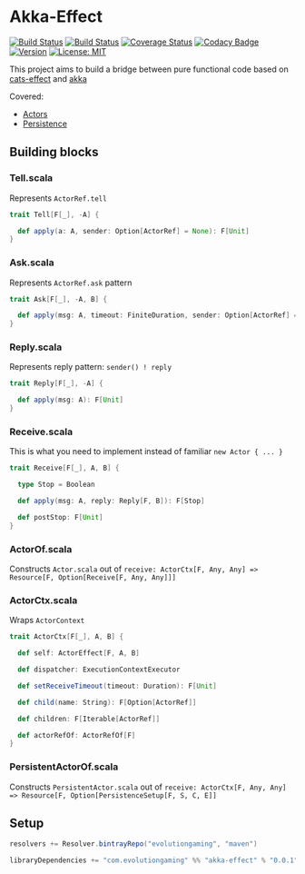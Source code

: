 # Akka-Effect
[![Build Status](https://github.com/evolution-gaming/akka-effect/workflows/CI/badge.svg)](https://github.com/evolution-gaming/akka-effect/actions?query=workflow%3ACI) 
[![Build Status](https://travis-ci.org/evolution-gaming/akka-effect.svg)](https://travis-ci.org/evolution-gaming/akka-effect)
[![Coverage Status](https://coveralls.io/repos/evolution-gaming/akka-effect/badge.svg)](https://coveralls.io/r/evolution-gaming/akka-effect)
[![Codacy Badge](https://api.codacy.com/project/badge/Grade/bd019acfc1f04f7aae90beee7e59e15d)](https://www.codacy.com/app/evolution-gaming/akka-effect?utm_source=github.com&amp;utm_medium=referral&amp;utm_content=evolution-gaming/akka-effect&amp;utm_campaign=Badge_Grade)
[![Version](https://api.bintray.com/packages/evolutiongaming/maven/akka-effect/images/download.svg)](https://bintray.com/evolutiongaming/maven/akka-effect/_latestVersion)
[![License: MIT](https://img.shields.io/badge/License-MIT-yellowgreen.svg)](https://opensource.org/licenses/MIT)

This project aims to build a bridge between pure functional code based on [cats-effect](https://typelevel.org/cats-effect) and [akka](https://akka.io)

Covered:
* [Actors](https://doc.akka.io/docs/akka/current/actors.html)
* [Persistence](https://doc.akka.io/docs/akka/current/persistence.html)

## Building blocks 

### Tell.scala

Represents `ActorRef.tell`

```scala
trait Tell[F[_], -A] {

  def apply(a: A, sender: Option[ActorRef] = None): F[Unit]
}
```


### Ask.scala

Represents `ActorRef.ask` pattern

```scala
trait Ask[F[_], -A, B] {

  def apply(msg: A, timeout: FiniteDuration, sender: Option[ActorRef] = None): F[B]
}
```


### Reply.scala

Represents reply pattern: `sender() ! reply`

```scala
trait Reply[F[_], -A] {

  def apply(msg: A): F[Unit]
}
```


### Receive.scala

This is what you need to implement instead of familiar `new Actor { ... }`  

```scala
trait Receive[F[_], A, B] {

  type Stop = Boolean

  def apply(msg: A, reply: Reply[F, B]): F[Stop]

  def postStop: F[Unit]
}
```


### ActorOf.scala

Constructs `Actor.scala` out of `receive: ActorCtx[F, Any, Any] => Resource[F, Option[Receive[F, Any, Any]]]`


### ActorCtx.scala

Wraps `ActorContext`

```scala
trait ActorCtx[F[_], A, B] {

  def self: ActorEffect[F, A, B]

  def dispatcher: ExecutionContextExecutor

  def setReceiveTimeout(timeout: Duration): F[Unit]

  def child(name: String): F[Option[ActorRef]]

  def children: F[Iterable[ActorRef]]

  def actorRefOf: ActorRefOf[F]
}
```


### PersistentActorOf.scala

Constructs `PersistentActor.scala` out of `receive: ActorCtx[F, Any, Any] => Resource[F, Option[PersistenceSetup[F, S, C, E]]`
 

## Setup

```scala
resolvers += Resolver.bintrayRepo("evolutiongaming", "maven")

libraryDependencies += "com.evolutiongaming" %% "akka-effect" % "0.0.1"
```